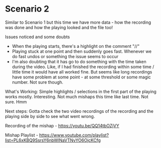 # Scenario 2

Similar to Scenario 1 but this time we have more data - how the recording was
done and how the playing looked and the file too!

Issues noticed and some doubts

- When the playing starts, there's a highlight on the comment "//"
- Playing stuck at one point and then suddenly goes fast. Whenever we do fast
  undos or something the issue seems to occur
- I'm also doubting that it has go to do something with the time taken during
  the video. Like, if I had finished the recording within some time / little
  time it would have all worked fine. But seems like long recordings have some
  problem at some point - at some threshold or some magic number. Not sure though.

What's Working:
Simple highlights / selections in the first part of the playing works mostly.
Interesting. Not much mishaps this time like last time. Not sure. Hmm

Next steps:
Gotta check the two video recordings of the recording and the playing side by
side to see what went wrong.

Recording of the mishap -
https://youtu.be/QQ14tbOZjVY

Mishap Playlist -
https://www.youtube.com/playlist?list=PL6xKBQ9SsrsY6nbWlNaVTNvYO6OjcKCfg

